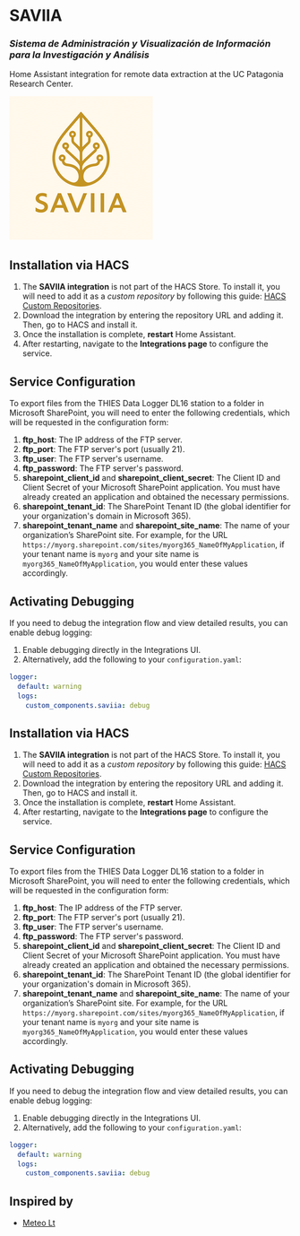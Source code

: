# SAVIIA 
### *Sistema de Administración y Visualización de Información para la Investigación y Análisis*

Home Assistant integration for remote data extraction at the UC Patagonia Research Center.

![SAVIIA](images/icon.png)


## Installation via HACS

1. The **SAVIIA integration** is not part of the HACS Store. To install it, you will need to add it as a *custom repository* by following this guide: [HACS Custom Repositories](https://hacs.xyz/docs/faq/custom_repositories/).
2. Download the integration by entering the repository URL and adding it. Then, go to HACS and install it.
3. Once the installation is complete, **restart** Home Assistant.
4. After restarting, navigate to the **Integrations page** to configure the service.

## Service Configuration

To export files from the THIES Data Logger DL16 station to a folder in Microsoft SharePoint, you will need to enter the following credentials, which will be requested in the configuration form:

1. **ftp\_host**: The IP address of the FTP server.
2. **ftp\_port**: The FTP server's port (usually 21).
3. **ftp\_user**: The FTP server's username.
4. **ftp\_password**: The FTP server's password.
5. **sharepoint\_client\_id** and **sharepoint\_client\_secret**: The Client ID and Client Secret of your Microsoft SharePoint application. You must have already created an application and obtained the necessary permissions.
6. **sharepoint\_tenant\_id**: The SharePoint Tenant ID (the global identifier for your organization's domain in Microsoft 365).
7. **sharepoint_tenant_name** and **sharepoint_site_name**: The name of your organization’s SharePoint site. For example, for the URL `https://myorg.sharepoint.com/sites/myorg365_NameOfMyApplication`, if your tenant name is `myorg` and your site name is `myorg365_NameOfMyApplication`, you would enter these values accordingly.



## Activating Debugging

If you need to debug the integration flow and view detailed results, you can enable debug logging:

1. Enable debugging directly in the Integrations UI.
2. Alternatively, add the following to your `configuration.yaml`:

```yaml
logger:
  default: warning
  logs:
    custom_components.saviia: debug
```

## Installation via HACS

1. The **SAVIIA integration** is not part of the HACS Store. To install it, you will need to add it as a *custom repository* by following this guide: [HACS Custom Repositories](https://hacs.xyz/docs/faq/custom_repositories/).
2. Download the integration by entering the repository URL and adding it. Then, go to HACS and install it.
3. Once the installation is complete, **restart** Home Assistant.
4. After restarting, navigate to the **Integrations page** to configure the service.

## Service Configuration

To export files from the THIES Data Logger DL16 station to a folder in Microsoft SharePoint, you will need to enter the following credentials, which will be requested in the configuration form:

1. **ftp\_host**: The IP address of the FTP server.
2. **ftp\_port**: The FTP server's port (usually 21).
3. **ftp\_user**: The FTP server's username.
4. **ftp\_password**: The FTP server's password.
5. **sharepoint\_client\_id** and **sharepoint\_client\_secret**: The Client ID and Client Secret of your Microsoft SharePoint application. You must have already created an application and obtained the necessary permissions.
6. **sharepoint\_tenant\_id**: The SharePoint Tenant ID (the global identifier for your organization's domain in Microsoft 365).
7. **sharepoint_tenant_name** and **sharepoint_site_name**: The name of your organization’s SharePoint site. For example, for the URL `https://myorg.sharepoint.com/sites/myorg365_NameOfMyApplication`, if your tenant name is `myorg` and your site name is `myorg365_NameOfMyApplication`, you would enter these values accordingly.



## Activating Debugging

If you need to debug the integration flow and view detailed results, you can enable debug logging:

1. Enable debugging directly in the Integrations UI.
2. Alternatively, add the following to your `configuration.yaml`:

```yaml
logger:
  default: warning
  logs:
    custom_components.saviia: debug
```
## Inspired by

- [Meteo Lt](https://github.com/Brunas/meteo_lt)  
